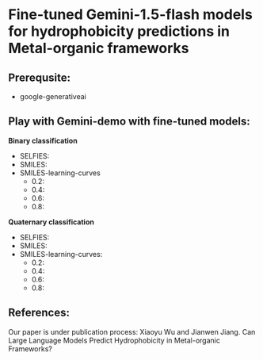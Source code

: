 # Fine-tuned Gemini-1.5-flash models for hydrophobicity predictions in Metal-organic frameworks

## Prerequsite:
- google-generativeai

## Play with Gemini-demo with fine-tuned models:

**Binary classification**
 -  SELFIES:
 -  SMILES:
 -  SMILES-learning-curves
    - 0.2:
    - 0.4:
    - 0.6:
    - 0.8:

**Quaternary classification**
 -  SELFIES:
 -  SMILES:
 -  SMILES-learning-curves:
    - 0.2:
    - 0.4:
    - 0.6:
    - 0.8:

## References:
Our paper is under publication process:
Xiaoyu Wu and Jianwen Jiang. Can Large Language Models Predict Hydrophobicity in Metal-organic Frameworks?
